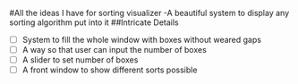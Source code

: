 #All the ideas I have for sorting visualizer
-A beautiful system to display any sorting algorithm put into it
##Intricate Details
- [ ] System to fill the whole window with boxes without weared gaps
- [ ] A way so that user can input the number of boxes
- [ ] A slider to set number of boxes
- [ ] A front window to show different sorts possible

